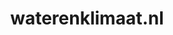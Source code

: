 ---
layout: post
title:  "waterenklimaat.nl"
internal_url:  "/data/waterenklimaat.nl.html"
categories: dutchgov
---